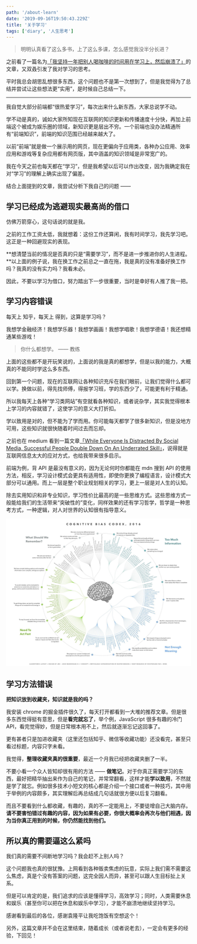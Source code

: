```yaml
---
path: '/about-learn'
date: '2019-09-16T19:50:43.229Z'
title: '关于学习'
tags: ['diary', '人生思考']
---
```


> 明明认真看了这么多书，上了这么多课，怎么感觉我没半分长进？

之前看了一篇名为[「我坚持一年把别人喝咖啡的时间用在学习上，然后崩溃了」](https://mp.weixin.qq.com/s/i2SEEX9CDFyLOkBklVWS6A)的文章，又双叒引发了我对学习的思考。

平时我总会胡思乱想很多东西，这个问题也不是第一次想到了，但是我觉得为了总结并尝试让这些想法更“实用”，是时候自己总结一下。

---

我自觉大部分前端都“很热爱学习”，每次出来什么新东西，大家总说学不动。

学不动是真的，诚如大家所知现在互联网的知识更新和传播速度十分快，再加上前端这个被成为娱乐圈的领域，新知识更是层出不穷。一个前端也没办法精通所有“前端知识”，前端的知识范围已经越来越大了。

以前“前端”就是做一个展示用的网页，现在更偏向于应用类，各种办公应用、效率应用和游戏等复杂应用都有网页版，其中涵盖的知识领域是非常宽广的。

我在今天之前也每天都在“学习”，但是我希望以后可以作出改变，因为我确定我在对“学习”的理解上确实出现了偏差。

结合上面提到的文章，我尝试分析下我自己的问题 ——

## 学习已经成为逃避现实最高尚的借口

仿佛万箭穿心，这句话说的就是我。

之前的工作工资太低，我就想着：这份工作还算闲，我有时间学习，我先学习吧。这正是一种回避现实的表现。

**想清楚当前的情况是否真的只是“需要学习”，而不是进一步推进你的人生进程。**以上面的例子说，我在换工作之前总之一直在拖，我是真的没有准备好换工作吗？我真的没有实力吗？我看未必。

因此，不要以学习为借口，努力踏出下一步很重要，当时是幸好有人推了我一把。

## 学习内容错误

每天上 知乎，每天上 得到，这算是学习吗？

我想学金融经济！我想学乐器！我想学画画！我想学唱歌！我想学德语！我还想精通某些游戏！

> 你什么都想学。 —— 教练

上面的这些都不是开玩笑说的，上面说的我是真的都想学，但是以我的能力，大概真的不能同时学这么多东西。

回到第一个问题，现在的互联网让各种知识充斥在我们眼前，让我们觉得什么都可以学。换做以前，得先找师傅，得报学习班，学的东西少了，可能更有利于精通。

所以我每天上各种“学习类网站”有空就看各种知识，或者说杂学，其实我觉得根本上学习的内容就错了，这使学习的意义大打折扣。

学以致用是对的，但不能为了学而用。你可能每天都学了很多新知识，但是没地方可用，这些知识就很快随着时间过去而忘却。

之前也在 medium 看到一篇文章[「While Everyone Is Distracted By Social Media, Successful People Double Down On An Underrated Skill」](https://medium.com/the-mission/while-everyone-is-distracted-by-social-media-successful-people-double-down-on-a-totally-underrated-5a86701e9a27)，说得就是互联网信息太大的应对方式，也给我带来很多启示。

前端为例，背 API 是最没有意义的，因为无论何时你都能在 mdn 搜到 API 的使用方法，相反，学习设计模式会更具有适用性，即使你更换了编程语言，设计模式大部分可以通用。而上一层是整个职业规划相关的学习，更上一层是对人生的认知。

除去实用知识和非专业知识，学习性价比最高的是一些思维方式。这些思维方式一般能给我们的生活带来“突破性的”变化，同样效果的还有学习哲学，哲学是一种思考方式，一种逻辑，对人对世界的认知很有指导意义。

![mental model](mentalmodel.png)

## 学习方法错误

**把知识放到收藏夹，知识就是我的吗？**

我安装 chrome 的掘金插件很久了，每天打开都看到一大堆的推荐文章。但是很多东西觉得挺有意思，但是**看完就忘了**，举个例，JavaScript 很多有趣的冷门 API，看完觉得妙，但是日常根本用不上，然后就逐渐忘记这回事了。

更有甚者只是加进收藏夹（这里还包括知乎、微信等收藏功能）还没看完，甚至只看过标题，内容只字未看。

我觉得，**整理收藏夹真的很重要**，最近一个月我已经把收藏夹删了一半。

不要小看一个众人皆知却很有用的方法 —— **做笔记**。对于你真正需要学习的东西，最好把精华抽出来作为自己的笔记，并常常翻看，这样才能**学以致用**，不然就是学了就忘。例如很多技术小短文的核心都是介绍一个接口或者一种技巧，其中用于举例的内容颇多，其实理解后再总结成几句话就很方便以后复习翻看。

而且不要看到什么都收藏，有趣的，真的不一定能用上，不要徒增自己大脑内存。**请不要害怕错过有趣的内容，因为如果有必要，你很大概率会再次与他们相遇，因为当你真正用到的时候，你仍然能找到他们。**

## 所以真的需要逼这么紧吗

我们真的需要不间断地学习吗？我会赶不上别人吗？

这个问题我也真的很犹豫。上网看到各种贩卖焦虑的玩意，实际上我们需不需要这么焦虑，真是个没有答案的问题，这完全因人而异，甚至可以跟人生目标扯上关系。

但是可以肯定的是，我们追求的应该是懂得学习，高效学习；同时，人类需要休息和娱乐（甚至你可以把在休息和娱乐中学习），才能不崩溃地继续坚持学习。

感谢看到最后的各位，感谢袁隆平让我吃饱饭有空想这个！

另外，这篇文章并不会在这里结束，随着成长（或者说老去），一定会有更多的经验，下回见！
